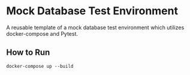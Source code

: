 # Mock Database Test Environment
A reusable template of a mock database test environment which utilizes docker-compose and Pytest.

## How to Run
```docker-compose up --build```